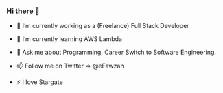 ### Hi there 👋



- 🔭  I’m currently working as a (Freelance) Full Stack Developer
- 🌱  I’m currently learning AWS Lambda

- 💬  Ask me about Programming, Career Switch to Software Engineering. 
- 📫  Follow me on Twitter => @eFawzan 
- ⚡   I love Stargate

